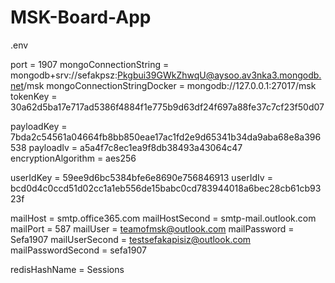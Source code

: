 # MSK-Board-App

.env

port = 1907 
mongoConnectionString = mongodb+srv://sefakpsz:Pkgbui39GWkZhwqU@aysoo.av3nka3.mongodb.net/msk
mongoConnectionStringDocker = mongodb://127.0.0.1:27017/msk
tokenKey = 30a62d5ba17e717ad5386f4884f1e775b9d63df24f697a88fe37c7cf23f50d07

payloadKey = 7bda2c54561a04664fb8bb850eae17ac1fd2e9d65341b34da9aba68e8a396538
payloadIv = a5a4f7c8ec1ea9f8db38493a43064c47
encryptionAlgorithm = aes256

userIdKey = 59ee9d6bc5384bfe6e8690e756846913
userIdIv = bcd0d4c0ccd51d02cc1a1eb556de15babc0cd783944018a6bec28cb61cb9323f

mailHost = smtp.office365.com
mailHostSecond = smtp-mail.outlook.com
mailPort = 587
mailUser = teamofmsk@outlook.com
mailPassword = Sefa1907
mailUserSecond = testsefakapisiz@outlook.com
mailPasswordSecond = sefa1907

redisHashName = Sessions
